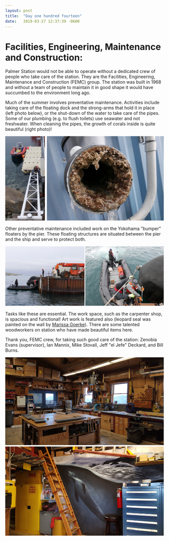 ```yaml
---
layout: post
title:  "Day one hundred fourteen"
date:   2019-03-27 12:37:39 -0600
---
```

# Facilities, Engineering, Maintenance and Construction:
Palmer Station would not be able to operate without a dedicated crew of people who take care of the station. They are the Facilities, Engineering, Maintenance and Construction (FEMC) group. The station was built in 1968 and without a team of people to maintain it in good shape it would have succumbed to the environment long ago.

Much of the summer involves preventative maintenance. Activities include taking care of the floating dock and the strong-arms that hold it in place (left photo below), or the shut-down of the water to take care of the pipes. Some of our plumbing (e.g. to flush toilets) use seawater and not freshwater. When cleaning the pipes, the growth of corals inside is quite beautiful (right photo)!

![Preventative maintenance of floating dock and pipes](/assets/blog_photos/190327/Maintenance.jpg)

Other preventative maintenance included work on the Yokohama "bumper" floaters by the pier. These floating structures are situated between the pier and the ship and serve to protect both.

![Yokohama floaters](/assets/blog_photos/190327/Yokohama.jpg)

Tasks like these are essential. The work space, such as the carpenter shop, is spacious and functional! Art work is featured also (leopard seal was painted on the wall by [Marissa Goerke](https://natasjavgestel.github.io/blog/2019/02/14/day-seventythree)). There are some talented woodworkers on station who have made beautiful items here. 

Thank you, FEMC crew, for taking such good care of the station: 
Zenobia Evans (supervisor), Ian Mannix, Mike Stovall, Jeff "el Jefe" Deckard, and Bill Burns.
 
![Carp shop](/assets/blog_photos/190327/CarpShop.jpg)